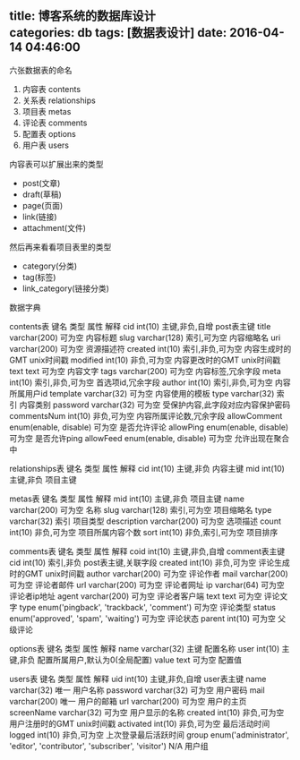 title: 博客系统的数据库设计			
categories: db
tags: [数据表设计]
date: 2016-04-14 04:46:00
---

六张数据表的命名

1. 内容表 contents
2. 关系表 relationships
3. 项目表 metas
4. 评论表 comments
5. 配置表 options
6. 用户表 users

内容表可以扩展出来的类型
- post(文章)
- draft(草稿)
- page(页面)
- link(链接)
- attachment(文件)

然后再来看看项目表里的类型
- category(分类)
- tag(标签)
- link_category(链接分类)

数据字典

contents表
键名	类型	属性	解释
cid	int(10)	主键,非负,自增	post表主键
title	varchar(200)	可为空	内容标题
slug	varchar(128)	索引,可为空	内容缩略名
uri	varchar(200)	可为空	资源描述符
created	int(10)	索引,非负,可为空	内容生成时的GMT unix时间戳
modified	int(10)	非负,可为空	内容更改时的GMT unix时间戳
text	text	可为空	内容文字
tags	varchar(200)	可为空	内容标签,冗余字段
meta	int(10)	索引,非负,可为空	首选项id,冗余字段
author	int(10)	索引,非负,可为空	内容所属用户id
template	varchar(32)	可为空	内容使用的模板
type	varchar(32)	索引	内容类别
password	varchar(32)	可为空	受保护内容,此字段对应内容保护密码
commentsNum	int(10)	非负,可为空	内容所属评论数,冗余字段
allowComment	enum(enable, disable)	可为空	是否允许评论
allowPing	enum(enable, disable)	可为空	是否允许ping
allowFeed	enum(enable, disable)	可为空	允许出现在聚合中


relationships表
键名	类型	属性	解释
cid	int(10)	主键,非负	内容主键
mid	int(10)	主键,非负	项目主键


metas表
键名	类型	属性	解释
mid	int(10)	主键,非负	项目主键
name	varchar(200)	可为空	名称
slug	varchar(128)	索引,可为空	项目缩略名
type	varchar(32)	索引	项目类型
description	varchar(200)	可为空	选项描述
count	int(10)	非负,可为空	项目所属内容个数
sort	int(10)	非负,索引,可为空	项目排序


comments表
键名	类型	属性	解释
coid	int(10)	主键,非负,自增	comment表主键
cid	int(10)	索引,非负	post表主键,关联字段
created	int(10)	非负,可为空	评论生成时的GMT unix时间戳
author	varchar(200)	可为空	评论作者
mail	varchar(200)	可为空	评论者邮件
url	varchar(200)	可为空	评论者网址
ip	varchar(64)	可为空	评论者ip地址
agent	varchar(200)	可为空	评论者客户端
text	text	可为空	评论文字
type	enum('pingback', 'trackback', 'comment')	可为空	评论类型
status	enum('approved', 'spam', 'waiting')	可为空	评论状态
parent	int(10)	可为空	父级评论


options表
键名	类型	属性	解释
name	varchar(32)	主键	配置名称
user	int(10)	主键,非负	配置所属用户,默认为0(全局配置)
value	text	可为空	配置值


users表
键名	类型	属性	解释
uid	int(10)	主键,非负,自增	user表主键
name	varchar(32)	唯一	用户名称
password	varchar(32)	可为空	用户密码
mail	varchar(200)	唯一	用户的邮箱
url	varchar(200)	可为空	用户的主页
screenName	varchar(32)	可为空	用户显示的名称
created	int(10)	非负,可为空	用户注册时的GMT unix时间戳
activated	int(10)	非负,可为空	最后活动时间
logged	int(10)	非负,可为空	上次登录最后活跃时间
group	enum('administrator', 'editor', 'contributor', 'subscriber', 'visitor')	N/A	用户组

